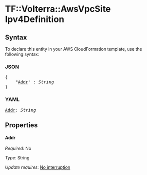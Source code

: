 # TF::Volterra::AwsVpcSite Ipv4Definition

## Syntax

To declare this entity in your AWS CloudFormation template, use the following syntax:

### JSON

<pre>
{
    "<a href="#addr" title="Addr">Addr</a>" : <i>String</i>
}
</pre>

### YAML

<pre>
<a href="#addr" title="Addr">Addr</a>: <i>String</i>
</pre>

## Properties

#### Addr

_Required_: No

_Type_: String

_Update requires_: [No interruption](https://docs.aws.amazon.com/AWSCloudFormation/latest/UserGuide/using-cfn-updating-stacks-update-behaviors.html#update-no-interrupt)

